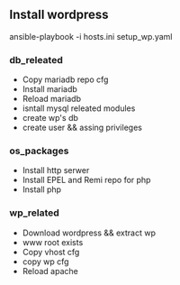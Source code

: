 ## Install wordpress

ansible-playbook -i hosts.ini setup_wp.yaml 

### db_releated
- Copy mariadb repo cfg
- Install mariadb
- Reload mariadb
- isntall mysql releated modules
- create wp's db
- create user && assing privileges

### os_packages
- Install http serwer 
- Install EPEL and Remi repo for php
- Install php

### wp_related
- Download wordpress && extract wp
- www root exists
- Copy vhost cfg
- copy wp cfg
- Reload apache
